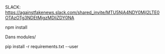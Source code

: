 SLACK: https://againstfakenews.slack.com/shared_invite/MTU5NjA4NDY0MjI2LTE0OTAzOTg3NDEtMjgzMDliZDY0NA


npm install

Dans modules/

pip install -r requirements.txt --user